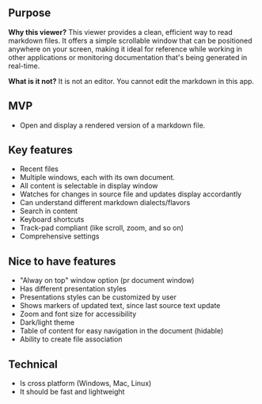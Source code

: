 
## Purpose
**Why this viewer?**
This viewer provides a clean, efficient way to read markdown files. It offers a simple scrollable window that can be positioned anywhere on your screen, making it ideal for reference while working in other applications or monitoring documentation that's being generated in real-time.

**What is it not?**
It is not an editor. You cannot edit the markdown in this app.

## MVP
- Open and display a rendered version of a markdown file.

## Key features
- Recent files
- Multiple windows, each with its own document.
- All content is selectable in display window
- Watches for changes in source file and updates display accordantly
- Can understand different markdown dialects/flavors
- Search in content
- Keyboard shortcuts
- Track-pad compliant (like scroll, zoom, and so on)
- Comprehensive settings

## Nice to have features
- "Alway on top" window option (pr document window)
- Has different presentation styles
- Presentations styles can be customized by user
- Shows markers of updated text, since last source text update
- Zoom and font size for accessibility
- Dark/light theme
- Table of content for easy navigation in the document (hidable)
- Ability to create file association

## Technical 
- Is cross platform (Windows, Mac, Linux)
- It should be fast and lightweight